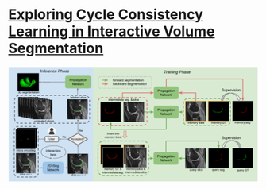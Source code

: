 # [Exploring Cycle Consistency Learning in Interactive Volume Segmentation](https://arxiv.org/abs/2303.06493)

<p align="center">
  <img src="./assets/framework.pdf" alt="drawing", width="650"/>
</p>

